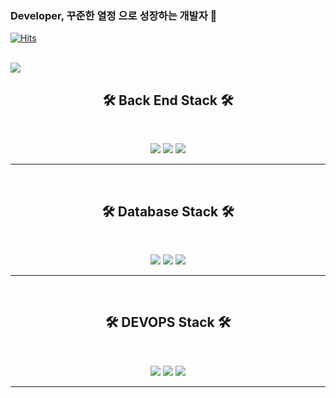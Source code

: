 ### Developer, 꾸준한 열정 으로 성장하는 개발자 👋


[![Hits](https://hits.seeyoufarm.com/api/count/incr/badge.svg?url=https%3A%2F%2Fgithub.com%2Fhyeonjun&count_bg=%231B61C2&title_bg=%23332020&icon=&icon_color=%23E7E7E7&title=hits&edge_flat=false)](https://hits.seeyoufarm.com)
<br><br>



<img src="http://mazassumnida.wtf/api/v2/generate_badge?boj=svne92&cache=c">


<h2 align="center"><b>🛠 Back End Stack 🛠</b></h2>
</br>
<p align="center">
<img src="https://img.shields.io/badge/-Java-007396?style=flat&logo=Java"/></a> 
<img src="https://img.shields.io/badge/-Spring Boot-6DB33F?style=flat&logo=Spring Boot"/></a>
<img src="https://img.shields.io/badge/-Spring-6DB33F?style=flat&logo=Spring"/></a> 



<hr />
<br/>

<h2 align="center"><b>🛠 Database Stack 🛠</b></h2>
</br>
<p align="center">
<img src="https://img.shields.io/badge/-MySQL-4479A1?style=flat&logo=MySQL"/></a> 
<img src="https://img.shields.io/badge/-MariaDB-003545?style=flat&logo=MariaDB"/></a>
<img src="https://img.shields.io/badge/-Oracle-F80000?style=flat&logo=Oracle"/></a> 

<hr />
<br/>

<h2 align="center"><b>🛠 DEVOPS Stack 🛠</b></h2>
</br>
<p align="center">
<img src="https://img.shields.io/badge/-Docker-007396?style=flat&logo=Docker"/></a> 
<img src="https://img.shields.io/badge/-Jenkins-007396?style=flat&logo=Jenkins"/></a> 
<img src="https://img.shields.io/badge/-Aws-007396?style=flat&logo=Aws"/></a>

<hr />

